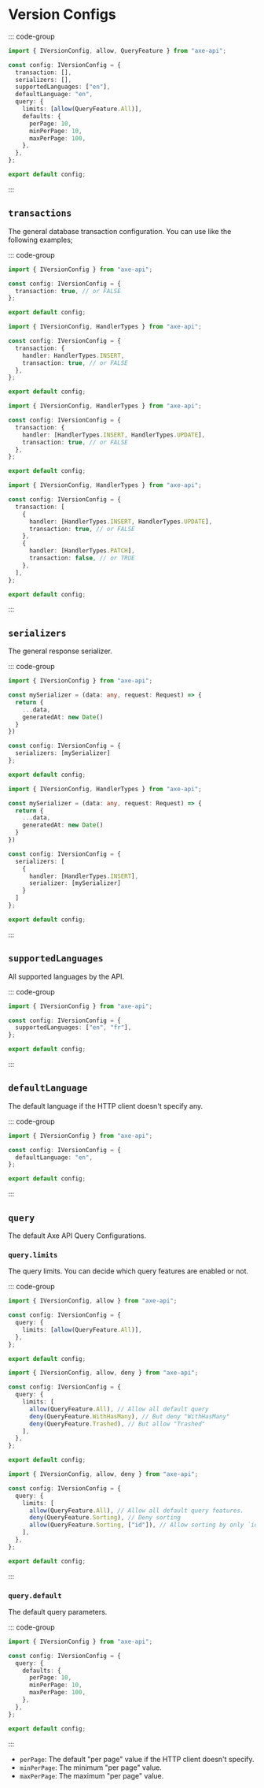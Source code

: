 # Version Configs

::: code-group

```ts [app/v1/config.ts]
import { IVersionConfig, allow, QueryFeature } from "axe-api";

const config: IVersionConfig = {
  transaction: [],
  serializers: [],
  supportedLanguages: ["en"],
  defaultLanguage: "en",
  query: {
    limits: [allow(QueryFeature.All)],
    defaults: {
      perPage: 10,
      minPerPage: 10,
      maxPerPage: 100,
    },
  },
};

export default config;
```

:::

## `transactions`

The general database transaction configuration. You can use like the following examples;

::: code-group

```ts [Simple]
import { IVersionConfig } from "axe-api";

const config: IVersionConfig = {
  transaction: true, // or FALSE
};

export default config;
```

```ts [Handler-based]
import { IVersionConfig, HandlerTypes } from "axe-api";

const config: IVersionConfig = {
  transaction: {
    handler: HandlerTypes.INSERT,
    transaction: true, // or FALSE
  },
};

export default config;
```

```ts [Handler-array-based]
import { IVersionConfig, HandlerTypes } from "axe-api";

const config: IVersionConfig = {
  transaction: {
    handler: [HandlerTypes.INSERT, HandlerTypes.UPDATE],
    transaction: true, // or FALSE
  },
};

export default config;
```

```ts [Advanced]
import { IVersionConfig, HandlerTypes } from "axe-api";

const config: IVersionConfig = {
  transaction: [
    {
      handler: [HandlerTypes.INSERT, HandlerTypes.UPDATE],
      transaction: true, // or FALSE
    },
    {
      handler: [HandlerTypes.PATCH],
      transaction: false, // or TRUE
    },
  ],
};

export default config;
```

:::

## `serializers`

The general response serializer.

::: code-group

```ts [Simple]
import { IVersionConfig } from "axe-api";

const mySerializer = (data: any, request: Request) => {
  return {
    ...data,
    generatedAt: new Date()
  }
})

const config: IVersionConfig = {
  serializers: [mySerializer]
};

export default config;
```

```ts [Handler-based]
import { IVersionConfig, HandlerTypes } from "axe-api";

const mySerializer = (data: any, request: Request) => {
  return {
    ...data,
    generatedAt: new Date()
  }
})

const config: IVersionConfig = {
  serializers: [
    {
      handler: [HandlerTypes.INSERT],
      serializer: [mySerializer]
    }
  ]
};

export default config;
```

:::

## `supportedLanguages`

All supported languages by the API.

::: code-group

```ts [Simple]
import { IVersionConfig } from "axe-api";

const config: IVersionConfig = {
  supportedLanguages: ["en", "fr"],
};

export default config;
```

:::

## `defaultLanguage`

The default language if the HTTP client doesn't specify any.

::: code-group

```ts [Simple]
import { IVersionConfig } from "axe-api";

const config: IVersionConfig = {
  defaultLanguage: "en",
};

export default config;
```

:::

## `query`

The default Axe API Query Configurations.

### `query.limits`

The query limits. You can decide which query features are enabled or not.

::: code-group

```ts [Default]
import { IVersionConfig, allow } from "axe-api";

const config: IVersionConfig = {
  query: {
    limits: [allow(QueryFeature.All)],
  },
};

export default config;
```

```ts [Allow/Deny]
import { IVersionConfig, allow, deny } from "axe-api";

const config: IVersionConfig = {
  query: {
    limits: [
      allow(QueryFeature.All), // Allow all default query
      deny(QueryFeature.WithHasMany), // But deny "WithHasMany"
      deny(QueryFeature.Trashed), // But allow "Trashed"
    ],
  },
};

export default config;
```

```ts [Key-based]
import { IVersionConfig, allow, deny } from "axe-api";

const config: IVersionConfig = {
  query: {
    limits: [
      allow(QueryFeature.All), // Allow all default query features.
      deny(QueryFeature.Sorting), // Deny sorting
      allow(QueryFeature.Sorting, ["id"]), // Allow sorting by only `id` fields
    ],
  },
};

export default config;
```

:::

### `query.default`

The default query parameters.

::: code-group

```ts [Default]
import { IVersionConfig } from "axe-api";

const config: IVersionConfig = {
  query: {
    defaults: {
      perPage: 10,
      minPerPage: 10,
      maxPerPage: 100,
    },
  },
};

export default config;
```

:::

- `perPage`: The default "per page" value if the HTTP client doesn't specify.
- `minPerPage`: The minimum "per page" value.
- `maxPerPage`: The maximum "per page" value.
